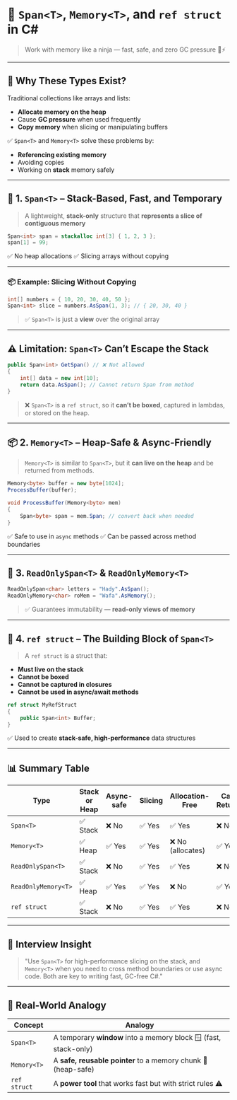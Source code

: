 # 🚀 **`Span<T>`, `Memory<T>`, and `ref struct` in C#**

> Work with memory like a ninja — fast, safe, and zero GC pressure 🧠⚡

---

## 🧠 Why These Types Exist?

Traditional collections like arrays and lists:

- **Allocate memory on the heap**
- Cause **GC pressure** when used frequently
- **Copy memory** when slicing or manipulating buffers

✅ `Span<T>` and `Memory<T>` solve these problems by:

- **Referencing existing memory**
- Avoiding copies
- Working on **stack** memory safely

---

## 🧵 1. `Span<T>` – Stack-Based, Fast, and Temporary

> A lightweight, **stack-only** structure that **represents a slice of contiguous memory**

```csharp
Span<int> span = stackalloc int[3] { 1, 2, 3 };
span[1] = 99;
```

✅ No heap allocations
✅ Slicing arrays without copying

---

### 📦 Example: Slicing Without Copying

```csharp
int[] numbers = { 10, 20, 30, 40, 50 };
Span<int> slice = numbers.AsSpan(1, 3); // { 20, 30, 40 }
```

> ✅ `Span<T>` is just a **view** over the original array

---

## ⚠️ Limitation: `Span<T>` Can’t Escape the Stack

```csharp
public Span<int> GetSpan() // ❌ Not allowed
{
    int[] data = new int[10];
    return data.AsSpan(); // Cannot return Span from method
}
```

> ❌ `Span<T>` is a `ref struct`, so it **can’t be boxed**, captured in lambdas, or stored on the heap.

---

## 📦 2. `Memory<T>` – Heap-Safe & Async-Friendly

> `Memory<T>` is similar to `Span<T>`, but it **can live on the heap** and be returned from methods.

```csharp
Memory<byte> buffer = new byte[1024];
ProcessBuffer(buffer);

void ProcessBuffer(Memory<byte> mem)
{
    Span<byte> span = mem.Span; // convert back when needed
}
```

✅ Safe to use in `async` methods
✅ Can be passed across method boundaries

---

## 🔬 3. `ReadOnlySpan<T>` & `ReadOnlyMemory<T>`

```csharp
ReadOnlySpan<char> letters = "Hady".AsSpan();
ReadOnlyMemory<char> roMem = "Wafa".AsMemory();
```

> ✅ Guarantees immutability — **read-only views of memory**

---

## 🧬 4. `ref struct` – The Building Block of `Span<T>`

> A `ref struct` is a struct that:

- **Must live on the stack**
- **Cannot be boxed**
- **Cannot be captured in closures**
- **Cannot be used in async/await methods**

```csharp
ref struct MyRefStruct
{
    public Span<int> Buffer;
}
```

✅ Used to create **stack-safe, high-performance** data structures

---

## 📊 Summary Table

| Type                | Stack or Heap | Async-safe | Slicing | Allocation-Free   | Can Return |
| ------------------- | ------------- | ---------- | ------- | ----------------- | ---------- |
| `Span<T>`           | ✅ Stack      | ❌ No      | ✅ Yes  | ✅ Yes            | ❌ No      |
| `Memory<T>`         | ✅ Heap       | ✅ Yes     | ✅ Yes  | ❌ No (allocates) | ✅ Yes     |
| `ReadOnlySpan<T>`   | ✅ Stack      | ❌ No      | ✅ Yes  | ✅ Yes            | ❌ No      |
| `ReadOnlyMemory<T>` | ✅ Heap       | ✅ Yes     | ✅ Yes  | ❌ No             | ✅ Yes     |
| `ref struct`        | ✅ Stack      | ❌ No      | ✅ Yes  | ✅ Yes            | ❌ No      |

---

## 💬 Interview Insight

> "Use `Span<T>` for high-performance slicing on the stack, and `Memory<T>` when you need to cross method boundaries or use async code. Both are key to writing fast, GC-free C#."

---

## 🧠 Real-World Analogy

| Concept      | Analogy                                                         |
| ------------ | --------------------------------------------------------------- |
| `Span<T>`    | A temporary **window** into a memory block 🪟 (fast, stack-only) |
| `Memory<T>`  | A **safe, reusable pointer** to a memory chunk 🧳 (heap-safe)   |
| `ref struct` | A **power tool** that works fast but with strict rules ⚠️       |
